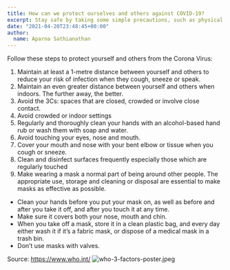 ```yaml
---
title: How can we protect ourselves and others against COVID-19?
excerpt: Stay safe by taking some simple precautions, such as physical distancing, wearing a mask, especially when distancing cannot be maintained, keeping rooms well ventilated, avoiding crowds and close contact, regularly cleaning your hands, and coughing into a bent elbow or tissue.
date: "2021-04-20T23:48:45+00:00"
author:
  name: Aparna Sathianathan
---
```

Follow these steps to protect yourself and others from the Corona Virus:

1. Maintain at least a 1-metre distance between yourself and others to reduce your risk of infection when they cough, sneeze or speak. 
2. Maintain an even greater distance between yourself and others when indoors. The further away, the better.
3. Avoid the 3Cs: spaces that are closed, crowded or involve close contact.
4. Avoid crowded or indoor settings
5. Regularly and thoroughly clean your hands with an alcohol-based hand rub or wash them with soap and water. 
6. Avoid touching your eyes, nose and mouth.
7. Cover your mouth and nose with your bent elbow or tissue when you cough or sneeze.
8. Clean and disinfect surfaces frequently especially those which are regularly touched
9. Make wearing a mask a normal part of being around other people. The appropriate use, storage and cleaning or disposal are essential to make masks as effective as possible. 
* Clean your hands before you put your mask on, as well as before and after you take it off, and after you touch it at any time.
* Make sure it covers both your nose, mouth and chin.
* When you take off a mask, store it in a clean plastic bag, and every day either wash it if it’s a fabric mask, or dispose of a medical mask in a trash bin.
* Don’t use masks with valves.

Source: https://www.who.int/
![who-3-factors-poster.jpeg](https://editor.cowinindia.org/rails/active_storage/blobs/redirect/eyJfcmFpbHMiOnsibWVzc2FnZSI6IkJBaHBEUT09IiwiZXhwIjpudWxsLCJwdXIiOiJibG9iX2lkIn19--25bf07e68f9e6a60b0079e10b7ee0bde299d6975/who-3-factors-poster.jpeg)

